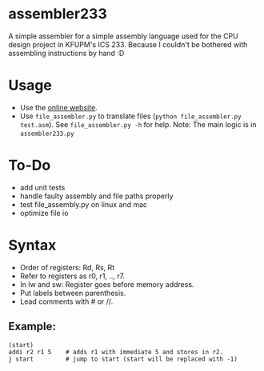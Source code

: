# assembler233
A simple assembler for a simple assembly language used for the CPU design project in KFUPM's ICS 233. Because I couldn't be bothered with assembling instructions by hand :D

# Usage
- Use the [online website](https://sleepy-falls-81898.herokuapp.com/).
- Use `file_assembler.py` to translate files (`python file_assembler.py test.asm`). See `file_assembler.py -h` for help.
Note: The main logic is in `assembler233.py`

# To-Do
- add unit tests
- handle faulty assembly and file paths properly
- test file_assembly.py on linux and mac
- optimize file io

# Syntax
- Order of registers: Rd, Rs, Rt
- Refer to registers as r0, r1, .., r7.
- In lw and sw: Register goes before memory address.
- Put labels between parenthesis.
- Lead comments with # or //.

## Example:
```
(start)
addi r2 r1 5    # adds r1 with immediate 5 and stores in r2.
j start         # jump to start (start will be replaced with -1)
```